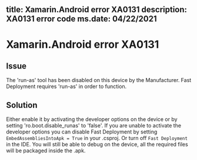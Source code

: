 title: Xamarin.Android error XA0131
description: XA0131 error code
ms.date: 04/22/2021
---
# Xamarin.Android error XA0131

## Issue

The 'run-as' tool has been disabled on this device by the Manufacturer.
Fast Deployment requires 'run-as' in order to function.

## Solution

Either enable it by activating the developer options on the device or by setting 'ro.boot.disable_runas' to 'false'.
If you are unable to activate the developer options you can disable Fast Deployment by setting  `EmbedAssembliesIntoApk = True` in your .csproj. Or turn off `Fast Deployment` in the IDE.
You will still be able to debug on the device, all the required files will be packaged inside the .apk.

